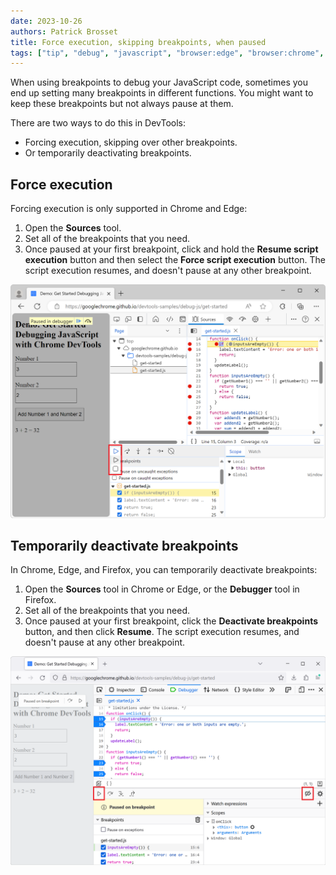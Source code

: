 ```yaml
---
date: 2023-10-26
authors: Patrick Brosset
title: Force execution, skipping breakpoints, when paused
tags: ["tip", "debug", "javascript", "browser:edge", "browser:chrome", "browser:firefox"]
---
```

When using breakpoints to debug your JavaScript code, sometimes you end up setting many breakpoints in different functions. You might want to keep these breakpoints but not always pause at them.

There are two ways to do this in DevTools:

* Forcing execution, skipping over other breakpoints.
* Or temporarily deactivating breakpoints.

## Force execution

Forcing execution is only supported in Chrome and Edge:

1. Open the **Sources** tool.
1. Set all of the breakpoints that you need.
1. Once paused at your first breakpoint, click and hold the **Resume script execution** button and then select the **Force script execution** button. The script execution resumes, and doesn't pause at any other breakpoint.

![The Sources tool in Edge, showing the Force script execution button](../../assets/img/force-execution-at-breakpoint-edge.png)

## Temporarily deactivate breakpoints

In Chrome, Edge, and Firefox, you can temporarily deactivate breakpoints:

1. Open the **Sources** tool in Chrome or Edge, or the **Debugger** tool in Firefox.
1. Set all of the breakpoints that you need.
1. Once paused at your first breakpoint, click the **Deactivate breakpoints** button, and then click **Resume**. The script execution resumes, and doesn't pause at any other breakpoint.

![The Debugger tool in Firefox, showing the Deactive breakpoints button](../../assets/img/force-execution-at-breakpoint-firefox.png)
